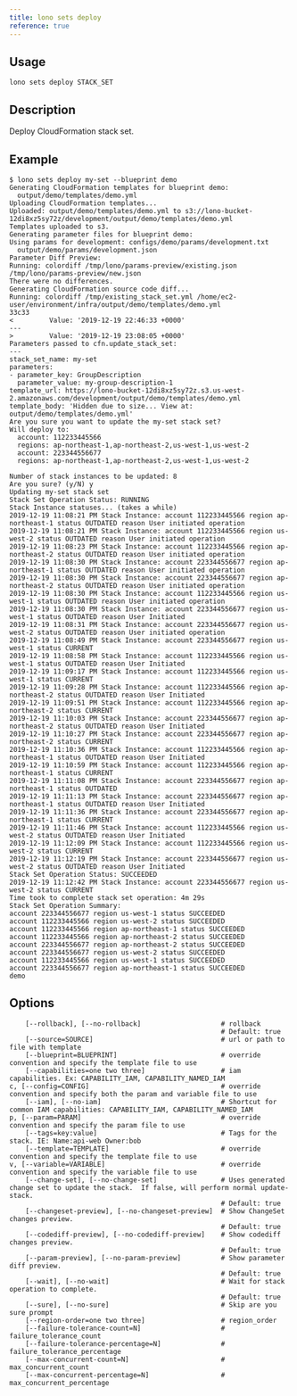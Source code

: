 ```yaml
---
title: lono sets deploy
reference: true
---
```


## Usage

    lono sets deploy STACK_SET

## Description

Deploy CloudFormation stack set.

## Example

    $ lono sets deploy my-set --blueprint demo
    Generating CloudFormation templates for blueprint demo:
      output/demo/templates/demo.yml
    Uploading CloudFormation templates...
    Uploaded: output/demo/templates/demo.yml to s3://lono-bucket-12di8xz5sy72z/development/output/demo/templates/demo.yml
    Templates uploaded to s3.
    Generating parameter files for blueprint demo:
    Using params for development: configs/demo/params/development.txt
      output/demo/params/development.json
    Parameter Diff Preview:
    Running: colordiff /tmp/lono/params-preview/existing.json /tmp/lono/params-preview/new.json
    There were no differences.
    Generating CloudFormation source code diff...
    Running: colordiff /tmp/existing_stack_set.yml /home/ec2-user/environment/infra/output/demo/templates/demo.yml
    33c33
    <         Value: '2019-12-19 22:46:33 +0000'
    ---
    >         Value: '2019-12-19 23:08:05 +0000'
    Parameters passed to cfn.update_stack_set:
    ---
    stack_set_name: my-set
    parameters:
    - parameter_key: GroupDescription
      parameter_value: my-group-description-1
    template_url: https://lono-bucket-12di8xz5sy72z.s3.us-west-2.amazonaws.com/development/output/demo/templates/demo.yml
    template_body: 'Hidden due to size... View at: output/demo/templates/demo.yml'
    Are you sure you want to update the my-set stack set?
    Will deploy to:
      account: 112233445566
      regions: ap-northeast-1,ap-northeast-2,us-west-1,us-west-2
      account: 223344556677
      regions: ap-northeast-1,ap-northeast-2,us-west-1,us-west-2

    Number of stack instances to be updated: 8
    Are you sure? (y/N) y
    Updating my-set stack set
    Stack Set Operation Status: RUNNING
    Stack Instance statuses... (takes a while)
    2019-12-19 11:08:21 PM Stack Instance: account 112233445566 region ap-northeast-1 status OUTDATED reason User initiated operation
    2019-12-19 11:08:21 PM Stack Instance: account 112233445566 region us-west-2 status OUTDATED reason User initiated operation
    2019-12-19 11:08:23 PM Stack Instance: account 112233445566 region ap-northeast-2 status OUTDATED reason User initiated operation
    2019-12-19 11:08:30 PM Stack Instance: account 223344556677 region ap-northeast-1 status OUTDATED reason User initiated operation
    2019-12-19 11:08:30 PM Stack Instance: account 223344556677 region ap-northeast-2 status OUTDATED reason User initiated operation
    2019-12-19 11:08:30 PM Stack Instance: account 112233445566 region us-west-1 status OUTDATED reason User initiated operation
    2019-12-19 11:08:30 PM Stack Instance: account 223344556677 region us-west-1 status OUTDATED reason User Initiated
    2019-12-19 11:08:31 PM Stack Instance: account 223344556677 region us-west-2 status OUTDATED reason User initiated operation
    2019-12-19 11:08:49 PM Stack Instance: account 223344556677 region us-west-1 status CURRENT
    2019-12-19 11:08:58 PM Stack Instance: account 112233445566 region us-west-1 status OUTDATED reason User Initiated
    2019-12-19 11:09:17 PM Stack Instance: account 112233445566 region us-west-1 status CURRENT
    2019-12-19 11:09:28 PM Stack Instance: account 112233445566 region ap-northeast-2 status OUTDATED reason User Initiated
    2019-12-19 11:09:51 PM Stack Instance: account 112233445566 region ap-northeast-2 status CURRENT
    2019-12-19 11:10:03 PM Stack Instance: account 223344556677 region ap-northeast-2 status OUTDATED reason User Initiated
    2019-12-19 11:10:27 PM Stack Instance: account 223344556677 region ap-northeast-2 status CURRENT
    2019-12-19 11:10:36 PM Stack Instance: account 112233445566 region ap-northeast-1 status OUTDATED reason User Initiated
    2019-12-19 11:10:59 PM Stack Instance: account 112233445566 region ap-northeast-1 status CURRENT
    2019-12-19 11:11:08 PM Stack Instance: account 223344556677 region ap-northeast-1 status OUTDATED
    2019-12-19 11:11:13 PM Stack Instance: account 223344556677 region ap-northeast-1 status OUTDATED reason User Initiated
    2019-12-19 11:11:36 PM Stack Instance: account 223344556677 region ap-northeast-1 status CURRENT
    2019-12-19 11:11:46 PM Stack Instance: account 112233445566 region us-west-2 status OUTDATED reason User Initiated
    2019-12-19 11:12:09 PM Stack Instance: account 112233445566 region us-west-2 status CURRENT
    2019-12-19 11:12:19 PM Stack Instance: account 223344556677 region us-west-2 status OUTDATED reason User Initiated
    Stack Set Operation Status: SUCCEEDED
    2019-12-19 11:12:42 PM Stack Instance: account 223344556677 region us-west-2 status CURRENT
    Time took to complete stack set operation: 4m 29s
    Stack Set Operation Summary:
    account 223344556677 region us-west-1 status SUCCEEDED
    account 112233445566 region us-west-2 status SUCCEEDED
    account 112233445566 region ap-northeast-1 status SUCCEEDED
    account 112233445566 region ap-northeast-2 status SUCCEEDED
    account 223344556677 region ap-northeast-2 status SUCCEEDED
    account 223344556677 region us-west-2 status SUCCEEDED
    account 112233445566 region us-west-1 status SUCCEEDED
    account 223344556677 region ap-northeast-1 status SUCCEEDED
    demo


## Options

```
    [--rollback], [--no-rollback]                    # rollback
                                                     # Default: true
    [--source=SOURCE]                                # url or path to file with template
    [--blueprint=BLUEPRINT]                          # override convention and specify the template file to use
    [--capabilities=one two three]                   # iam capabilities. Ex: CAPABILITY_IAM, CAPABILITY_NAMED_IAM
c, [--config=CONFIG]                                 # override convention and specify both the param and variable file to use
    [--iam], [--no-iam]                              # Shortcut for common IAM capabilities: CAPABILITY_IAM, CAPABILITY_NAMED_IAM
p, [--param=PARAM]                                   # override convention and specify the param file to use
    [--tags=key:value]                               # Tags for the stack. IE: Name:api-web Owner:bob
    [--template=TEMPLATE]                            # override convention and specify the template file to use
v, [--variable=VARIABLE]                             # override convention and specify the variable file to use
    [--change-set], [--no-change-set]                # Uses generated change set to update the stack.  If false, will perform normal update-stack.
                                                     # Default: true
    [--changeset-preview], [--no-changeset-preview]  # Show ChangeSet changes preview.
                                                     # Default: true
    [--codediff-preview], [--no-codediff-preview]    # Show codediff changes preview.
                                                     # Default: true
    [--param-preview], [--no-param-preview]          # Show parameter diff preview.
                                                     # Default: true
    [--wait], [--no-wait]                            # Wait for stack operation to complete.
                                                     # Default: true
    [--sure], [--no-sure]                            # Skip are you sure prompt
    [--region-order=one two three]                   # region_order
    [--failure-tolerance-count=N]                    # failure_tolerance_count
    [--failure-tolerance-percentage=N]               # failure_tolerance_percentage
    [--max-concurrent-count=N]                       # max_concurrent_count
    [--max-concurrent-percentage=N]                  # max_concurrent_percentage
```

